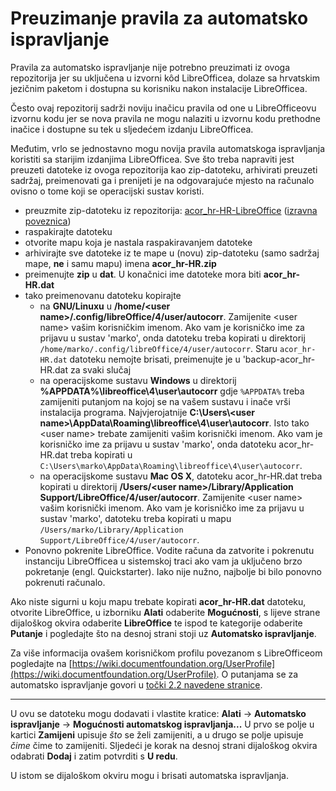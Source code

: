 # Preuzimanje pravila za automatsko ispravljanje
Pravila za automatsko ispravljanje nije potrebno preuzimati iz ovoga repozitorija jer su uključena u izvorni kôd LibreOfficea, dolaze sa hrvatskim jezičnim paketom i dostupna su korisniku nakon instalacije LibreOfficea.

Često ovaj repozitorij sadrži noviju inačicu pravila od one u LibreOfficeovu izvornu kodu jer se nova pravila ne mogu nalaziti u izvornu kodu prethodne inačice i dostupne su tek u sljedećem izdanju LibreOfficea.

Međutim, vrlo se jednostavno mogu novija pravila automatskoga ispravljanja koristiti sa starijim izdanjima LibreOfficea. Sve što treba napraviti jest preuzeti datoteke iz ovoga repozitorija kao zip-datoteku, arhivirati preuzeti sadržaj, preimenovati ga i prenijeti je na odgovarajuće mjesto na računalo ovisno o tome koji se operacijski sustav koristi.

* preuzmite zip-datoteku iz repozitorija: [acor_hr-HR-LibreOffice](https://github.com/krunose/libo-acor-hr) ([izravna poveznica](https://github.com/krunose/libo-acor-hr/archive/master.zip))
* raspakirajte datoteku
* otvorite mapu koja je nastala raspakiravanjem datoteke
* arhivirajte sve datoteke iz te mape u (novu) zip-datoteku (samo sadržaj mape, **ne** i samu mapu) imena **acor_hr-HR.zip**
* preimenujte **zip** u **dat**. U konačnici ime datoteke mora biti **acor_hr-HR.dat**
* tako preimenovanu datoteku kopirajte
	* na **GNU/Linuxu** u **/home/&lt;user name&gt;/.config/libreOffice/4/user/autocorr**. Zamijenite &lt;user name&gt; vašim korisničkim imenom. Ako vam je korisničko ime za prijavu u sustav 'marko', onda datoteku treba kopirati u direktorij `/home/marko/.config/libreOffice/4/user/autocorr`. Staru `acor_hr-HR.dat` datoteku nemojte brisati, preimenujte je u 'backup-acor_hr-HR.dat za svaki slučaj
	* na operacijskome sustavu **Windows** u direktorij **%APPDATA%\libreoffice\4\user\autocorr** gdje `%APPDATA%` treba zamijeniti putanjom na kojoj se na vašem sustavu i inače vrši instalacija programa. Najvjerojatnije **C:\Users&#92;&lt;user name&gt;\AppData\Roaming\libreoffice\4\user\autocorr**. Isto tako &lt;user name&gt; trebate zamijeniti vašim korisnički imenom. Ako vam je korisničko ime za prijavu u sustav 'marko', onda datoteku acor_hr-HR.dat treba kopirati u `C:\Users\marko\AppData\Roaming\libreoffice\4\user\autocorr`.
	* na operacijskome sustavu **Mac OS X**, datoteku acor_hr-HR.dat treba kopirati u direktorij **/Users/&lt;user name&gt;/Library/Application Support/LibreOffice/4/user/autocorr**. Zamijenite &lt;user name&gt; vašim korisnički imenom. Ako vam je korisničko ime za prijavu u sustav 'marko', datoteku treba kopirati u mapu `/Users/marko/Library/Application Support/LibreOffice/4/user/autocorr`.
* Ponovno pokrenite LibreOffice. Vodite računa da zatvorite i pokrenutu instanciju LibreOfficea u sistemskoj traci ako vam ja uključeno brzo pokretanje (engl. Quickstarter). Iako nije nužno, najbolje bi bilo ponovno pokrenuti računalo.

Ako niste sigurni u koju mapu trebate kopirati **acor_hr-HR.dat** datoteku, otvorite LibreOffice, u izborniku **Alati** odaberite **Mogućnosti**, s lijeve strane dijaloškog okvira odaberite **LibreOffice** te ispod te kategorije odaberite **Putanje** i pogledajte što na desnoj strani stoji uz **Automatsko ispravljanje**.

Za više informacija ovašem korisničkom profilu povezanom s LibreOfficeom pogledajte na [https://wiki.documentfoundation.org/UserProfile](https://wiki.documentfoundation.org/UserProfile). O putanjama se za automatsko ispravljanje govori u [točki 2.2 navedene stranice](https://wiki.documentfoundation.org/UserProfile#Default_location).

---

U ovu se datoteku mogu dodavati i vlastite kratice: **Alati** → **Automatsko ispravljanje** → **Mogućnosti automatskog ispravljanja...** U prvo se polje u kartici **Zamijeni** upisuje *što* se želi zamijeniti, a u drugo se polje upisuje *čime* čime to zamijeniti. Sljedeći je korak na desnoj strani dijaloškog okvira odabrati **Dodaj** i zatim potvrditi s **U redu**.

U istom se dijaloškom okviru mogu i brisati automatska ispravljanja.
